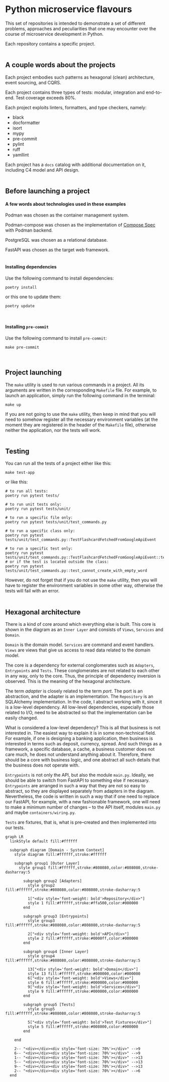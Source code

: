 # Python microservice flavours

This set of repositories is intended to demonstrate a set of different problems, approaches and peculiarities that one may encounter over the course of microservice development in Python.

Each repository contains a specific project.
<br />
<br />

## A couple words about the projects

Each project embodies such patterns as hexagonal (clean) architecture, event sourcing, and CQRS.

Each project contains three types of tests: modular, integration and end-to-end. Test coverage exceeds 80%.

Each project exploits linters, formatters, and type checkers, namely:

- black
- docformatter
- isort
- mypy
- pre-commit
- pylint
- ruff
- yamllint

Each project has a `docs` catalog with additional documentation on it, including C4 model and API design.
<br />
<br />

## Before launching a project

#### A few words about technologies used in these examples

Podman was chosen as the container management system.

Podman-compose was chosen as the implementation of [Compose Spec](https://compose-spec.io/) with Podman backend.

PostgreSQL was chosen as a relational database.

FastAPI was chosen as the target web framework.
<br />
<br />

#### Installing dependencies

Use the following command to install dependencies:

```shell
poetry install
```

or this one to update them:

```shell
poetry update
```

<br />

#### Installing `pre-commit`

Use the following command to install `pre-commit`:

```shell
make pre-commit
```

<br />

## Project launching

The `make` utility is used to run various commands in a project. All its arguments are written in the corresponding `Makefile` file. For example, to launch an application, simply run the following command in the terminal:

```shell
make up
```

If you are not going to use the `make` utility, then keep in mind that you will need to somehow register all the necessary environment variables (at the moment they are registered in the header of the `Makefile` file), otherwise neither the application, nor the tests will work.
<br />
<br />

## Testing

You can run all the tests of a project either like this:

```shell
make test-app
```

or like this:

```shell
# to run all tests:
poetry run pytest tests/

# to run unit tests only:
poetry run pytest tests/unit/

# to run a specific file only:
poetry run pytest tests/unit/test_commands.py

# to run a specific class only:
poetry run pytest tests/unit/test_commands.py::TestFlashcardFetchedFromGoogleApiEvent

# to run a specific test only:
poetry run pytest tests/unit/test_commands.py::TestFlashcardFetchedFromGoogleApiEvent::test_cannot_create_with_empty_word
# or if the test is located outside the class:
poetry run pytest tests/unit/test_commands.py::test_cannot_create_with_empty_word
```

However, do not forget that if you do not use the `make` utility, then you will have to register the environment variables in some other way, otherwise the tests will fail with an error.
<br />
<br />

## Hexagonal architecture

There is a kind of core around which everything else is built. This core is shown in the diagram as an `Inner Layer` and consists of `Views`, `Services` and `Domain`.

`Domain` is the domain model.
`Services` are command and event handlers.
`Views` are views that give us access to read data related to the domain model.

The core is a dependency for external conglomerates such as `Adapters`, `Entrypoints` and `Tests`. These conglomerates are not related to each other in any way, only to the core. Thus, the principle of dependency inversion is observed. This is the meaning of the hexagonal architecture.

The term *adapter* is closely related to the term *port*. The port is an abstraction, and the adapter is an implementation. The `Repository` is an SQLAlchemy implementation. In the code, I abstract working with it, since it is a low-level dependency. All low-level dependencies, especially those related to I/O, need to be abstracted so that the implementation can be easily changed.

What is considered a low-level dependency? This is all that business is not interested in. The easiest way to explain it is in some non-technical field. For example, if one is designing a banking application, then business is interested in terms such as deposit, currency, spread. And such things as a framework, a specific database, a cache, a business customer does not care much, he does not understand anything about it. Therefore, there should be a core with business logic, and one abstract all such details that the business does not operate with.

`Entrypoints` is not only the API, but also the module `main.py`. Ideally, we should be able to switch from FastAPI to something else if necessary. `Entrypoints` are arranged in such a way that they are not so easy to abstract, so they are displayed separately from adapters in the diagram. Nevertheless, the code is written in such a way that if one need to replace our FastAPI, for example, with a new fashionable framework, one will need to make a minimum number of changes – to the API itself, modules `main.py` and maybe `containers/wiring.py`.

`Tests` are fixtures, that is, what is pre–created and then implemented into our tests.

```mermaid
graph LR
  linkStyle default fill:#ffffff

  subgraph diagram [Domain - System Context]
    style diagram fill:#ffffff,stroke:#ffffff

    subgraph group1 [Outer Layer]
      style group1 fill:#ffffff,stroke:#808080,color:#808080,stroke-dasharray:5

        subgraph group2 [Adapters]
          style group2 fill:#ffffff,stroke:#808080,color:#808080,stroke-dasharray:5

          1["<div style='font-weight: bold'>Repository</div>"]
          style 1 fill:#ffffff,stroke:#ffa500,color:#000000
        end

        subgraph group3 [Entrypoints]
          style group3 fill:#ffffff,stroke:#808080,color:#808080,stroke-dasharray:5

          2["<div style='font-weight: bold'>API</div>"]
          style 2 fill:#ffffff,stroke:#0000ff,color:#000000
        end

        subgraph group4 [Inner Layer]
          style group4 fill:#ffffff,stroke:#808080,color:#808080,stroke-dasharray:5

          13["<div style='font-weight: bold'>Domain</div>"]
          style 13 fill:#ffffff,stroke:#000000,color:#000000
          6["<div style='font-weight: bold'>Views</div>"]
          style 6 fill:#ffffff,stroke:#000000,color:#000000
          9["<div style='font-weight: bold'>Services</div>"]
          style 9 fill:#ffffff,stroke:#000000,color:#000000
        end

        subgraph group5 [Tests]
          style group5 fill:#ffffff,stroke:#808080,color:#808080,stroke-dasharray:5

          5["<div style='font-weight: bold'>Test Fixtures</div>"]
          style 5 fill:#ffffff,stroke:#008000,color:#000000
        end

    end

    2-- "<div></div><div style='font-size: 70%'></div>" -->9
    6-- "<div></div><div style='font-size: 70%'></div>" -->9
    1-- "<div></div><div style='font-size: 70%'></div>" -->13
    5-- "<div></div><div style='font-size: 70%'></div>" -->13
    9-- "<div></div><div style='font-size: 70%'></div>" -->13
    2-- "<div></div><div style='font-size: 70%'></div>" -->6
  end
```
